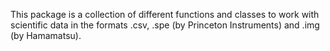 This package is a collection of different functions and classes to work with scientific data in the formats .csv, .spe (by Princeton Instruments) and .img (by Hamamatsu).